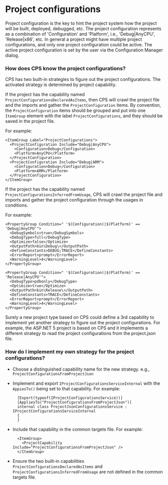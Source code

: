 Project configurations
======================

Project configuration is the key to hint the project system how the project
will be built, deployed, debugged, etc. The project configuration represents
as a combination of 'Configuration' and 'Platform', i.e., 'Debug|AnyCPU',
'Release|x86', etc. In general a project might have multiple project
configurations, and only one project configuration could be active. The
active project configuration is set by the user via the Configuration
Manager dialog. 

### How does CPS know the project configurations?

CPS has two built-in strategies to figure out the project configurations.
The activated strategy is determined by project capability.

If the project has the capability named `ProjectConfigurationsDeclaredAsItems`,
then CPS will crawl the project file and the imports and gather the
`ProjectConfiguration` items. By convention, the `ProjectConfiguration`
items should be grouped and put into one `ItemGroup` element with the label
`ProjectConfigurations`, and they should be saved in the project file.

For example:

    <ItemGroup Label="ProjectConfigurations">
      <ProjectConfiguration Include="Debug|AnyCPU">
        <Configuration>Debug</Configuration>
        <Platform>AnyCPU</Platform>
      </ProjectConfiguration>
      <ProjectConfiguration Include="Debug|ARM">
        <Configuration>Debug</Configuration>
        <Platform>ARM</Platform>
      </ProjectConfiguration>
    </ItemGroup>

If the project has the capability named `ProjectConfigurationsInferredFromUsage`,
CPS will crawl the project file and imports and gather the project
configuration through the usages in conditions.

For example:

    <PropertyGroup Condition=" '$(Configuration)|$(Platform)' == 'Debug|AnyCPU'">
      <DebugSymbols>true</DebugSymbols>
      <DebugType>full</DebugType>
      <Optimize>false</Optimize>
      <OutputPath>bin\Debug\</OutputPath>
      <DefineConstants>DEBUG;TRACE</DefineConstants>
      <ErrorReport>prompt</ErrorReport>
      <WarningLevel>4</WarningLevel>
    </PropertyGroup>
    
    <PropertyGroup Condition=" '$(Configuration)|$(Platform)' == 'Release|AnyCPU'">
      <DebugType>pdbonly</DebugType>
      <Optimize>true</Optimize>
      <OutputPath>bin\Release\</OutputPath>
      <DefineConstants>TRACE</DefineConstants>
      <ErrorReport>prompt</ErrorReport>
      <WarningLevel>4</WarningLevel>
    </PropertyGroup>

Surely a new project type based on CPS could define a 3rd capability to
implement yet another strategy to figure out the project configurations.
For example, the ASP.NET 5 project is based on CPS and it implements a different
strategy to read the project configurations from the project.json file.

### How do I implement my own strategy for the project configurations?

- Choose a distinguished capability name for the new strategy. e.g.,
  `ProjectConfigurationsFromProjectJson`
- Implement and export `IProjectConfigurationsServiceInternal` with the
  `AppiesTo()` being set to that capability. For example:
    
        [Export(typeof(IProjectConfigurationsService))]
        [AppliesTo("ProjectConfigurationsFromProjectJson")]
        internal class ProjectJsonConfigurationsService : IProjectConfigurationsServiceInternal
        {
        }
        
- Include that capability in the common targets file. For example:

        <ItemGroup>
          <ProjectCapability Include="ProjectConfigurationsFromProjectJson" />
        </ItemGroup>
    
- Ensure the two built-in capabilities `ProjectConfigurationsDeclaredAsItems` 
  and `ProjectConfigurationsInferredFromUsage` are not defined in the common 
  targets file.
